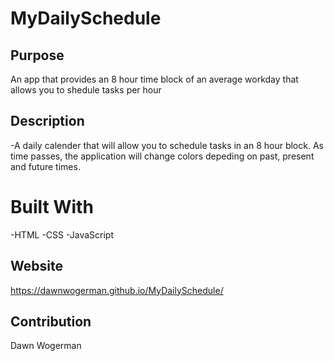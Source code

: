 # MyDailySchedule

## Purpose
An app that provides an 8 hour time block of an average workday that allows you to shedule tasks per hour

## Description
-A daily calender that will allow you to schedule tasks in an 8 hour block. As time passes, the application will change colors depeding on
past, present and future times.

# Built With
-HTML
-CSS
-JavaScript

## Website
https://dawnwogerman.github.io/MyDailySchedule/

## Contribution
Dawn Wogerman
